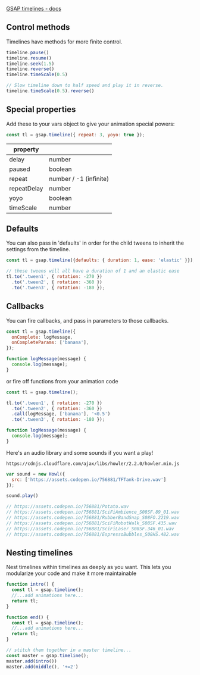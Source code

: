 [GSAP timelines - docs ](https://greensock.com/docs/v3/GSAP/Timeline)

## Control methods

Timelines have methods for more finite control.

```js
timeline.pause()
timeline.resume()
timeline.seek(1.5)
timeline.reverse()
timeline.timeScale(0.5)

// Slow timeline down to half speed and play it in reverse.
timeline.timeScale(0.5).reverse()
```

## Special properties

Add these to your vars object to give your animation special powers:

```js
const tl = gsap.timeline({ repeat: 3, yoyo: true });
```

| property    |                        |
| ----------- | ---------------------- |
| delay       | number                 |
| paused      | boolean                |
| repeat      | number / -1 (infinite) |
| repeatDelay | number                 |
| yoyo        | boolean                |
| timeScale   | number                 |

## Defaults

You can also pass in 'defaults' in order for the child tweens to inherit the settings from the timeline.

```js
const tl = gsap.timeline({defaults: { duration: 1, ease: 'elastic' }});

// these tweens will all have a duration of 1 and an elastic ease
tl.to('.tween1', { rotation: -270 })
  .to('.tween2', { rotation: -360 })
  .to('.tween3', { rotation: -180 });
```

## Callbacks

You can fire callbacks, and pass in parameters to those callbacks.

```js
const tl = gsap.timeline({
  onComplete: logMessage,
  onCompleteParams: ['banana'],
});

function logMessage(message) {
  console.log(message);
}
```

or fire off functions from your animation code

```js
const tl = gsap.timeline();

tl.to('.tween1', { rotation: -270 })
  .to('.tween2', { rotation: -360 })
  .call(logMessage, ['banana'], '<0.5')
  .to('.tween3', { rotation: -180 });

function logMessage(message) {
  console.log(message);
}
```

Here's an audio library and some sounds if you want a play!

```
https://cdnjs.cloudflare.com/ajax/libs/howler/2.2.0/howler.min.js

```
```js
var sound = new Howl({
  src: ['https://assets.codepen.io/756881/TFTank-Drive.wav']
});

sound.play()

// https://assets.codepen.io/756881/Potato.wav
// https://assets.codepen.io/756881/SciFiAmbience_S08SF.89_01.wav
// https://assets.codepen.io/756881/RubberBandSnap_S08FO.2219.wav
// https://assets.codepen.io/756881/SciFiRobotWalk_S08SF.435.wav
// https://assets.codepen.io/756881/SciFiLaser_S08SF.346_01.wav
// https://assets.codepen.io/756881/EspressoBubbles_S08HS.482.wav
```

## Nesting timelines

Nest timelines within timelines as deeply as you want. This lets you modularize your code and make it more maintainable

```js
function intro() {
  const tl = gsap.timeline();
  //...add animations here...
  return tl;
}

function end() {
  const tl = gsap.timeline();
  //...add animations here...
  return tl;
}

// stitch them together in a master timeline...
const master = gsap.timeline();
master.add(intro())
master.add(middle(), '+=2')
```

